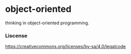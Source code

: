 # object-oriented
thinking in object-oriented programming.

### Liscense
https://creativecommons.org/licenses/by-sa/4.0/legalcode
